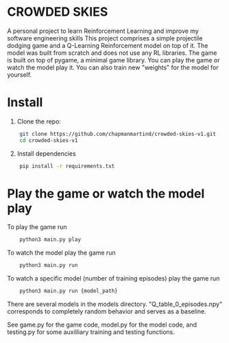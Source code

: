 # CROWDED SKIES

A personal project to learn Reinforcement Learning and improve my software engineering skills
This project comprises a simple projectile dodging game and a Q-Learning Reinforcement model on top of it.
The model was built from scratch and does not use any RL libraries. The game is built on top of pygame, a minimal game library.
You can play the game or watch the model play it. You can also train new "weights" for the model for yourself. 

# Install

1. Clone the repo:
```bash
    git clone https://github.com/chapmanmartind/crowded-skies-v1.git
    cd crowded-skies-v1
```

2. Install dependencies
```bash
    pip install -r requirements.txt
```

# Play the game or watch the model play

To play the game run
```bash 
    python3 main.py play
```

To watch the model play the game run
```bash
    python3 main.py run
```

To watch a specific model (number of training episodes) play the game run
```bash
    python3 main.py run {model_path}
```

There are several models in the models directory. "Q_table_0_episodes.npy" corresponds to completely random behavior and serves as a baseline. 

See game.py for the game code, model.py for the model code, and testing.py for some auxilliary training and testing functions.